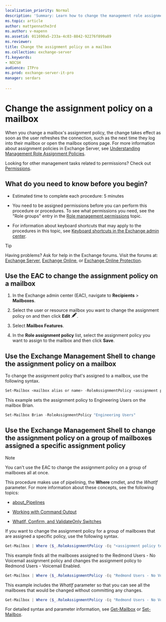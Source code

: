 ```yaml
---
localization_priority: Normal
description: 'Summary: Learn how to change the management role assignment policy assigned to a mailbox.'
ms.topic: article
author: mattpennathe3rd
ms.author: v-mapenn
ms.assetid: 011690a5-233a-4c03-8842-92276f899a89
ms.reviewer:
title: Change the assignment policy on a mailbox
ms.collection: exchange-server
f1.keywords:
- NOCSH
audience: ITPro
ms.prod: exchange-server-it-pro
manager: serdars

---
```


# Change the assignment policy on a mailbox

When you change a mailbox's assignment policy, the change takes effect as soon as the user refreshes the connection, such as the next time they log into their mailbox or open the mailbox options page. For more information about assignment policies in Exchange Server, see [Understanding Management Role Assignment Policies](https://docs.microsoft.com/exchange/understanding-management-role-assignment-policies-exchange-2013-help).

Looking for other management tasks related to permissions? Check out [Permissions](permissions.md).

## What do you need to know before you begin?

- Estimated time to complete each procedure: 5 minutes

- You need to be assigned permissions before you can perform this procedure or procedures. To see what permissions you need, see the "Role groups" entry in the [Role management permissions](feature-permissions/rbac-permissions.md) topic.

- For information about keyboard shortcuts that may apply to the procedures in this topic, see [Keyboard shortcuts in the Exchange admin center](../about-documentation/exchange-admin-center-keyboard-shortcuts.md).

> [!TIP]
> Having problems? Ask for help in the Exchange forums. Visit the forums at: [Exchange Server](https://go.microsoft.com/fwlink/p/?linkId=60612), [Exchange Online](https://go.microsoft.com/fwlink/p/?linkId=267542), or [Exchange Online Protection](https://go.microsoft.com/fwlink/p/?linkId=285351).

## Use the EAC to change the assignment policy on a mailbox

1. In the Exchange admin center (EAC), navigate to **Recipients** \> **Mailboxes**.

2. Select the user or resource mailbox you want to change the assignment policy on and then click **Edit** ![Edit icon](../media/ITPro_EAC_EditIcon.png).

3. Select **Mailbox Features**.

4. In the **Role assignment policy** list, select the assignment policy you want to assign to the mailbox and then click **Save**.

## Use the Exchange Management Shell to change the assignment policy on a mailbox

To change the assignment policy that's assigned to a mailbox, use the following syntax.

```powershell
Set-Mailbox <mailbox alias or name> -RoleAssignmentPolicy <assignment policy>
```

This example sets the assignment policy to Engineering Users on the mailbox Brian.

```powershell
Set-Mailbox Brian -RoleAssignmentPolicy "Engineering Users"
```

## Use the Exchange Management Shell to change the assignment policy on a group of mailboxes assigned a specific assignment policy

> [!NOTE]
> You can't use the EAC to change the assignment policy on a group of mailboxes all at once.

This procedure makes use of pipelining, the **Where** cmdlet, and the _WhatIf_ parameter. For more information about these concepts, see the following topics:

- [about_Pipelines](https://docs.microsoft.com/powershell/module/microsoft.powershell.core/about/about_pipelines)

- [Working with Command Output](https://technet.microsoft.com/library/8320e1a5-d3f5-4615-878d-b23e2aaa6b1e.aspx)

- [WhatIf, Confirm, and ValidateOnly Switches](https://technet.microsoft.com/library/a850eea7-431e-49c5-b877-1ebde2a2b48f.aspx)

If you want to change the assignment policy for a group of mailboxes that are assigned a specific policy, use the following syntax.

```powershell
Get-Mailbox | Where {$_.RoleAssignmentPolicy -Eq "<assignment policy to find>"} | Set-Mailbox -RoleAssignmentPolicy <assignment policy to set>
```

This example finds all the mailboxes assigned to the Redmond Users - No Voicemail assignment policy and changes the assignment policy to Redmond Users - Voicemail Enabled.

```powershell
Get-Mailbox | Where {$_.RoleAssignmentPolicy -Eq "Redmond Users - No Voicemail"} | Set-Mailbox -RoleAssignmentPolicy "Redmond Users - Voicemail Enabled"
```

This example includes the _WhatIf_ parameter so that you can see all the mailboxes that would be changed without committing any changes.

```powershell
Get-Mailbox | Where {$_.RoleAssignmentPolicy -Eq "Redmond Users - No Voicemail"} | Set-Mailbox -RoleAssignmentPolicy "Redmond Users - Voicemail Enabled" -WhatIf
```

For detailed syntax and parameter information, see [Get-Mailbox](https://docs.microsoft.com/powershell/module/exchange/mailboxes/get-mailbox) or [Set-Mailbox](https://docs.microsoft.com/powershell/module/exchange/mailboxes/set-mailbox).
